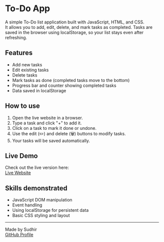 # To-Do App

A simple To-Do list application built with JavaScript, HTML, and CSS.  
It allows you to add, edit, delete, and mark tasks as completed. Tasks are saved in the browser using localStorage, so your list stays even after refreshing.

## Features

- Add new tasks
- Edit existing tasks
- Delete tasks
- Mark tasks as done (completed tasks move to the bottom)
- Progress bar and counter showing completed tasks
- Data saved in localStorage

## How to use

1. Open the live website in a browser.
2. Type a task and click "+" to add it.
3. Click on a task to mark it done or undone.
4. Use the edit (✏️) and delete (🗑️) buttons to modify tasks.
5. Your tasks will be saved automatically.

## Live Demo

Check out the live version here:  
[Live Website](https://sudhirkannan.github.io/ToDo-App/)

## Skills demonstrated

- JavaScript DOM manipulation
- Event handling
- Using localStorage for persistent data
- Basic CSS styling and layout

---

Made by Sudhir  
[GitHub Profile](https://github.com/SudhirKannan)
